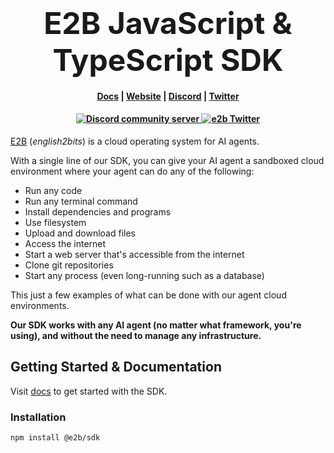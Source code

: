 <h1 align="center">
<span style="font-size:48px;"><b>E2B JavaScript & TypeScript SDK</b></span>
</h1>

<h4 align="center">
  <a href="https://e2b.dev/docs">Docs</a> |
  <a href="https://e2b.dev">Website</a> |
  <a href="https://discord.gg/U7KEcGErtQ">Discord</a> |
  <a href="https://twitter.com/e2b_dev">Twitter</a>
</h4>

<h4 align="center">
  <a href="https://discord.gg/U7KEcGErtQ">
    <img src="https://img.shields.io/badge/chat-on%20Discord-blue" alt="Discord community server" />
  </a>
  <a href="https://twitter.com/e2b_dev">
    <img src="https://img.shields.io/twitter/follow/infisical?label=Follow" alt="e2b Twitter" />
  </a>
</h4>

[E2B](https://e2b.dev) (_english2bits_) is a cloud operating system for AI agents.

With a single line of our SDK, you can give your AI agent a sandboxed cloud environment where your agent can do any of the following:

- Run any code
- Run any terminal command
- Install dependencies and programs
- Use filesystem
- Upload and download files
- Access the internet
- Start a web server that's accessible from the internet
- Clone git repositories
- Start any process (even long-running such as a database)

This just a few examples of what can be done with our agent cloud environments.

**Our SDK works with any AI agent (no matter what framework, you're using), and without the need to manage any infrastructure.**

## Getting Started & Documentation

Visit [docs](https://e2b.dev/docs) to get started with the SDK.

### Installation

```bash
npm install @e2b/sdk
```

